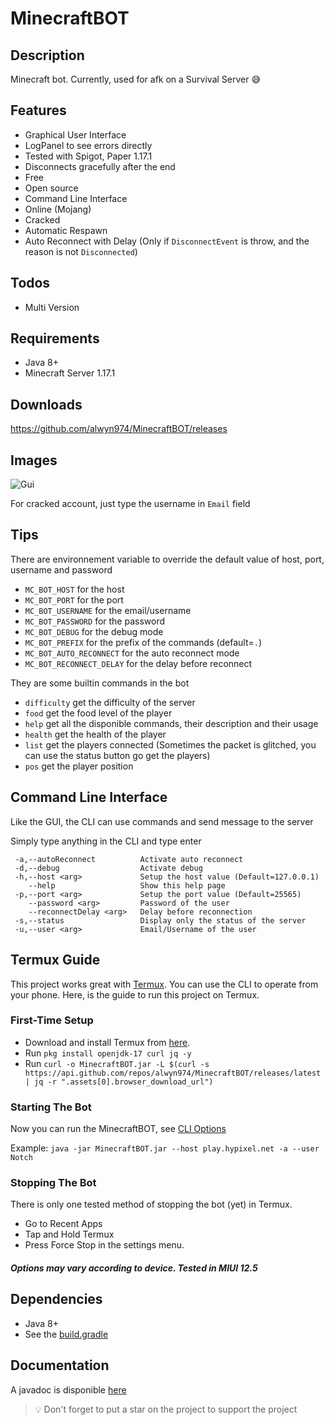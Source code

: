 # MinecraftBOT

## Description

Minecraft bot. Currently, used for afk on a Survival Server 😅

## Features

- Graphical User Interface
- LogPanel to see errors directly
- Tested with Spigot, Paper 1.17.1
- Disconnects gracefully after the end
- Free
- Open source
- Command Line Interface
- Online (Mojang)
- Cracked
- Automatic Respawn
- Auto Reconnect with Delay (Only if `DisconnectEvent` is throw, and the reason is not `Disconnected`)

## Todos

- Multi Version

## Requirements

- Java 8+
- Minecraft Server 1.17.1

## Downloads

https://github.com/alwyn974/MinecraftBOT/releases

## Images

![Gui](https://i.imgur.com/g7isV6F.png)

For cracked account, just type the username in `Email` field

## Tips

There are environnement variable to override the default value of host, port, username and password
- `MC_BOT_HOST` for the host
- `MC_BOT_PORT` for the port
- `MC_BOT_USERNAME` for the email/username
- `MC_BOT_PASSWORD` for the password
- `MC_BOT_DEBUG` for the debug mode
- `MC_BOT_PREFIX` for the prefix of the commands (default=`.`)
- `MC_BOT_AUTO_RECONNECT` for the auto reconnect mode
- `MC_BOT_RECONNECT_DELAY` for the delay before reconnect

They are some builtin commands in the bot

- `difficulty` get the difficulty of the server
- `food` get the food level of the player
- `help` get all the disponible commands, their description and their usage
- `health` get the health of the player
- `list` get the players connected (Sometimes the packet is glitched, you can use the status button go get the players)
- `pos` get the player position

## Command Line Interface

<p> Like the GUI, the CLI can use commands and send message to the server </p>
<p> Simply type anything in the CLI and type enter</p>

```
 -a,--autoReconnect          Activate auto reconnect
 -d,--debug                  Activate debug
 -h,--host <arg>             Setup the host value (Default=127.0.0.1)
    --help                   Show this help page
 -p,--port <arg>             Setup the port value (Default=25565)
    --password <arg>         Password of the user
    --reconnectDelay <arg>   Delay before reconnection
 -s,--status                 Display only the status of the server
 -u,--user <arg>             Email/Username of the user
```

## Termux Guide

This project works great with [Termux](https://termux.com/). You can use the CLI to operate from your phone. 
Here, is the guide to run this project on Termux. 

### First-Time Setup

* Download and install Termux from [here](https://termux.com/).
* Run `pkg install openjdk-17 curl jq -y`
* Run `curl -o MinecraftBOT.jar -L $(curl -s https://api.github.com/repos/alwyn974/MinecraftBOT/releases/latest | jq -r ".assets[0].browser_download_url")`

### Starting The Bot

Now you can run the MinecraftBOT, see [CLI Options](https://github.com/alwyn974/MinecraftBOT#command-line-interface)

Example: `java -jar MinecraftBOT.jar --host play.hypixel.net -a --user Notch`

### Stopping The Bot

There is only one tested method of stopping the bot (yet) in Termux.

* Go to Recent Apps
* Tap and Hold Termux
* Press Force Stop in the settings menu.

##### *Options may vary according to device. Tested in MIUI 12.5*

## Dependencies

* Java 8+
* See the [build.gradle](https://github.com/alwyn974/MinecraftBOT/blob/main/build.gradle)

## Documentation

A javadoc is disponible [here](https://alwyn974.github.io/javadoc/minecraftbot)

> :bulb: Don't forget to put a star on the project to support the project
